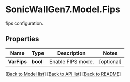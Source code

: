 # SonicWallGen7.Model.Fips
fips configuration.

## Properties

Name | Type | Description | Notes
------------ | ------------- | ------------- | -------------
**VarFips** | **bool** | Enable FIPS mode. | [optional] 

[[Back to Model list]](../README.md#documentation-for-models) [[Back to API list]](../README.md#documentation-for-api-endpoints) [[Back to README]](../README.md)

